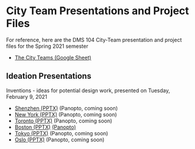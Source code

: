 # City Team Presentations and Project Files
For reference, here are the DMS 104 City-Team presentation and project files for the Spring 2021 semester 

- [The City Teams (Google Sheet)](https://docs.google.com/spreadsheets/d/1GxZ4u8RjvG9D-S86QVpSdJM24KPr47ftF3mN67NC37I/edit#gid=0)

## Ideation Presentations

Inventions - ideas for potential design work, presented on Tuesday, February 9, 2021

- [Shenzhen (PPTX)](files/ideation-shenzhen.pptx) (Panopto, coming soon)
- [New York (PPTX)](files/ideation-new-york.pptx) (Panopto, coming soon)
- [Toronto (PPTX)](files/ideation-toronto.pptx) (Panopto, coming soon)
- [Boston (PPTX)](files/ideation-boston.pptx) [(Panopto)](https://rochester.hosted.panopto.com/Panopto/Pages/Viewer.aspx?id=7462863c-8b84-44c3-b6ca-acca00fe7ac6)
- [Tokyo (PPTX)](files/ideation-tokyo.pptx) (Panopto, coming soon)
- [Oslo (PPTX)](files/ideation-oslo.pptx) (Panopto, coming soon)

